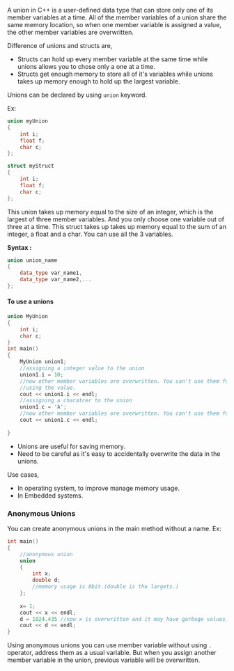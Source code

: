 A union in C++ is a user-defined data type that can store only one of its member variables at a time.
All of the member variables of a union share the same memory location, so when one member variable is assigned a value, the other member variables are overwritten.

Difference of unions and structs are,
- Structs can hold up every member variable at the same time while unions allows you to chose only a one at a time.
- Structs get enough memory to store all of it's variables while unions takes up memory enough to hold up the largest variable.

Unions can be declared by using `union` keyword.

Ex:
```C++
union myUnion
{
	int i;
	float f;
	char c;
};

struct myStruct
{
	int i;
	float f;
	char c;
};
```
This union takes up memory equal to the size of an integer, which is the largest of three member variables. And you only choose one variable out of three at a time.
This struct takes up takes up memory equal to the sum of an integer, a float and a char. You can use all the 3 variables.

**Syntax :**
```C++
union union_name
{
	data_type var_name1,
	data_type var_name2,...
};
```

#### To use a unions
```C++
union MyUnion
{
	int i;
	char c;
}
int main()
{
	MyUnion union1;
	//assigning a integer value to the union
	union1.i = 10;
	//now other member variables ore overwritten. You can't use them for now.
	//using the value.
	cout << union1.i << endl;
	//assigning a charatcer to the union
	union1.c = 'A';
	//now other member variables ore overwritten. You can't use them for now.(Previous integer value has been overwritten)
	cout << union1.c << endl;
	
}
```

- Unions are useful for saving memory.
- Need to be careful as it's easy to accidentally overwrite the data in the unions.

Use cases,
- In operating system, to improve manage memory usage.
- In Embedded systems.

### Anonymous Unions
You can create anonymous unions in the main method without a name.
Ex:
```C++
int main()
{
	//anonymous union
	union
	{
		int x;
		double d;
		//memory usage is 8bit.(double is the largets.)
	}; 
	
	x= 1;
	cout << x << endl;
	d = 1024.435 //now x is overwritten and it may have garbage values.
	cout << d << endl;
}
```
Using anonymous unions you can use member variable without using `.` operator, address them as a usual variable. But when you assign another member variable in the union, previous variable will be overwritten.
